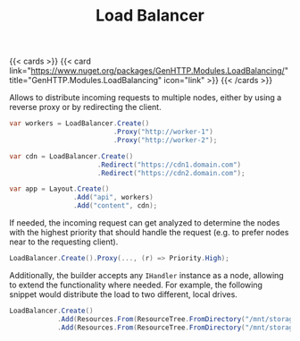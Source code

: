 ﻿---
title: Load Balancer
description: Simple way to distribute load on specified HTTP webservers or different file systems.
cascade:
  type: docs
---

{{< cards >}}
{{< card link="https://www.nuget.org/packages/GenHTTP.Modules.LoadBalancing/" title="GenHTTP.Modules.LoadBalancing" icon="link" >}}
{{< /cards >}}

Allows to distribute incoming requests to multiple nodes, either by using
a reverse proxy or by redirecting the client.

```csharp
var workers = LoadBalancer.Create()
                          .Proxy("http://worker-1")
                          .Proxy("http://worker-2");

var cdn = LoadBalancer.Create()
                      .Redirect("https://cdn1.domain.com")
                      .Redirect("https://cdn2.domain.com");

var app = Layout.Create()
                .Add("api", workers)
                .Add("content", cdn);
```

If needed, the incoming request can get analyzed to determine the nodes with
the highest priority that should handle the request (e.g. to prefer nodes
near to the requesting client).

```csharp
LoadBalancer.Create().Proxy(..., (r) => Priority.High);
```

Additionally, the builder accepts any `IHandler` instance as a node, allowing
to extend the functionality where needed. For example, the following snippet would
distribute the load to two different, local drives.

```csharp
LoadBalancer.Create()
            .Add(Resources.From(ResourceTree.FromDirectory("/mnt/storage1/files/")))
            .Add(Resources.From(ResourceTree.FromDirectory("/mnt/storage2/files/")));
```
